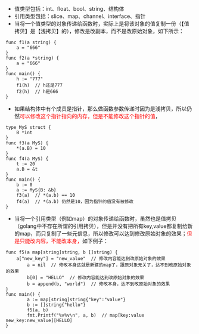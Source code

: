 - 值类型包括：int、float、bool、string、结构体
- 引用类型包括：slice、map、channel、interface、指针
- 当将一个值类型的对象传递给函数时，实际上是将该对象的值复制一份（【值拷贝】是【浅拷贝】的），修改是改副本，而不是改原始对象，如下所示：
```
func f1(a string) {
	a = "666"
}
func f2(a *string) {
	a = "666"
}
func main() {
	h := "777"
	f1(h)  // h还是777
	f2(h)  // h是666
}
```
- 如果结构体中有个成员是指针，那么做函数参数传递时因为是浅拷贝，所以仍然<font color=red>可以修改这个指针指向的内存，但是不能修改这个指针的值</font>，
```
type MyS struct {
	B *int
}
func f3(a MyS) {
	*(a.B) = 10
}
func f4(a MyS) {
	t := 20
	a.B = &t
}
func main() {
	b := 0
	a := MyS{B: &b}
	f3(a)  // *(a.b) == 10
	f4(a)  // *(a.b) 仍然是10，因为指针的值没有被修改
}
```

- 当将一个引用类型（例如map）的对象传递给函数时，虽然也是值拷贝（golang中不存在所谓的引用拷贝），但是并没有把所有key,value都复制给新的map，而只复制了一些元信息，所以修改可以达到修改原始对象的效果；<font color=red>但是只能改内容，不能改本身，</font>如下例子：
```
func f5(a map[string]string, b []string) {
	a["new_key"] = "new_value"  // 修改内容能达到改原始对象的效果
        a = nil  // 修改本身这就是新建的map了，跟原对象无关了，达不到改原始对象的效果
        b[0] = "HELLO"  // 修改内容能达到改原始对象的效果
        b = append(b, "world")  // 修改本身，达不到改原始对象的效果
}
func main() {
        a := map[string]string{"key":"value"}
        b := []string{"hello"}
        f5(a, b)
        fmt.Printf("%v%v\n", a, b)  // map[key:value new_key:new_value][HELLO]
}
```